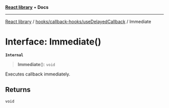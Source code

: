 [**React library**](../../../../index.md) • **Docs**

***

[React library](../../../../modules.md) / [hooks/callback-hooks/useDelayedCallback](../index.md) / Immediate

# Interface: Immediate()

**`Internal`**

> **Immediate**(): `void`

Executes callback immediately.

## Returns

`void`
